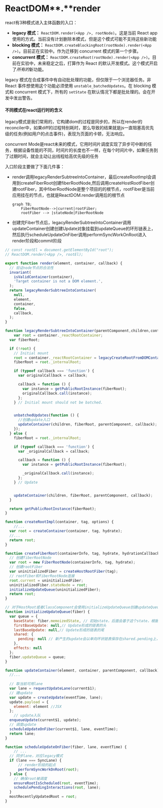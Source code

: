 # ReactDOM**.**render

react有3种模式进入主体函数的入口：

- **legacy 模式：** `ReactDOM.render(<App />, rootNode)`。这是当前 React app 使用的方式。当前没有计划删除本模式，但是这个模式可能不支持这些新功能
- **blocking 模式：** `ReactDOM.createBlockingRoot(rootNode).render(<App />)`。目前正在实验中。作为迁移到 concurrent 模式的第一个步骤。
- **concurrent 模式：** `ReactDOM.createRoot(rootNode).render(<App />)`。目前在实验中，未来稳定之后，打算作为 React 的默认开发模式。这个模式开启了*所有的*新功能。

legacy 模式在合成事件中有自动批处理的功能，但仅限于一个浏览器任务。非 React 事件想使用这个功能必须使用 `unstable_batchedUpdates`。在 blocking 模式和 concurrent 模式下，所有的 `setState` 在默认情况下都是批处理的。会在开发中发出警告。

#### 不同模式在react运行时的含义

legacy模式是我们常用的，它构建dom的过程是同步的，所以在render的reconciler中，如果diff的过程特别耗时，那么导致的结果就是js一直阻塞高优先级的任务(例如用户的点击事件)，表现为页面的卡顿，无法响应。

concurrent Mode是react未来的模式，它用时间片调度实现了异步可中断的任务，根据设备性能的不同，时间片的长度也不一样，在每个时间片中，如果任务到了过期时间，就会主动让出线程给高优先级的任务



入口阶段主要做了下面几件事：

- render调用legacyRenderSubtreeIntoContainer，最后createRootImpl会调用到createFiberRoot创建fiberRootNode,然后调用createHostRootFiber创建rootFiber，其中fiberRootNode是整个项目的的根节点，rootFiber是当前应用挂在的节点，也就是ReactDOM.render调用后的根节点

  ``` mermaid
  graph TB;
      FiberRootNode-->|current|rootFiber;
      rootFiber --> |stateNode|FiberRootNode
  ```

  

- 创建完Fiber节点后，legacyRenderSubtreeIntoContainer调用updateContainer创建创建Update对象挂载到updateQueue的环形链表上，然后执行scheduleUpdateOnFiber调用performSyncWorkOnRoot进入render阶段和commit阶段

```javascript
// const rootEl = document.getElementById("root");
// ReactDOM.render(<App />, rootEl);

export function render(element, container, callback) {
  // 验证node节点的合法性
  invariant(
    isValidContainer(container),
    'Target container is not a DOM element.',
  );
  return legacyRenderSubtreeIntoContainer(
    null,
    element,
    container,
    false,
    callback,
  );
}

function legacyRenderSubtreeIntoContainer(parentComponent,children,container,forceHydrate,callback) {
	var root = container._reactRootContainer;
  var fiberRoot;

  if (!root) {
    // Initial mount
    root = container._reactRootContainer = legacyCreateRootFromDOMContainer(container, forceHydrate);
    fiberRoot = root._internalRoot;

    if (typeof callback === 'function') {
      var originalCallback = callback;

      callback = function () {
        var instance = getPublicRootInstance(fiberRoot);
        originalCallback.call(instance);
      };
    } // Initial mount should not be batched.


    unbatchedUpdates(function () {
      //创建update入口
      updateContainer(children, fiberRoot, parentComponent, callback);
    });
  } else {
    fiberRoot = root._internalRoot;

    if (typeof callback === 'function') {
      var _originalCallback = callback;

      callback = function () {
        var instance = getPublicRootInstance(fiberRoot);

        _originalCallback.call(instance);
      };
    } // Update


    updateContainer(children, fiberRoot, parentComponent, callback);
  }

  return getPublicRootInstance(fiberRoot);
}

function createRootImpl(container, tag, options) {
	//...
  var root = createContainer(container, tag, hydrate);
  //...
  return root;
}

function createFiberRoot(containerInfo, tag, hydrate, hydrationCallbacks) {
  // 创建fiberRootNode
  var root = new FiberRootNode(containerInfo, tag, hydrate);
  // 创建rootFiber
  var uninitializedFiber = createHostRootFiber(tag);
  // rootFiber和fiberRootNode连接
  root.current = uninitializedFiber;
  uninitializedFiber.stateNode = root;
  initializeUpdateQueue(uninitializedFiber);
  return root;
}

// 对于HostRoot或者ClassComponent会使用initializeUpdateQueue创建updateQueue，然后将updateQueue挂载到fiber节点上
function initializeUpdateQueue(fiber) {
  var queue = {
    baseState: fiber.memoizedState, // 初始state，后面会基于这个state，根据Update计算新的state
    firstBaseUpdate: null,// Update形成的链表的头
    lastBaseUpdate: null,// Update形成的链表的尾
    shared: {
      pending: null // 新产生的update会以单向环状链表保存在shared.pending上，计算state的时候会剪开这个环状链表，并且连接在lastBaseUpdate后
    },
    effects: null
  };
  fiber.updateQueue = queue;
}

function updateContainer(element, container, parentComponent, callback) {
  //...
  
  // 取当前可用lane
  var lane = requestUpdateLane(current$1);
  // 建update
  var update = createUpdate(eventTime, lane); 
  update.payload = {
    element: element //JSX
  };
	// update入队
  enqueueUpdate(current$1, update);
  // 调度update
  scheduleUpdateOnFiber(current$1, lane, eventTime);
  return lane;
}

function scheduleUpdateOnFiber(fiber, lane, eventTime) {
	// ...
  // 同步lane，对应legacy模式
  if (lane === SyncLane) {
      // render阶段的起点
      performSyncWorkOnRoot(root);
  } else {
    // 确保root被调度
    ensureRootIsScheduled(root, eventTime);
    schedulePendingInteractions(root, lane);
  }
  mostRecentlyUpdatedRoot = root;
}

```